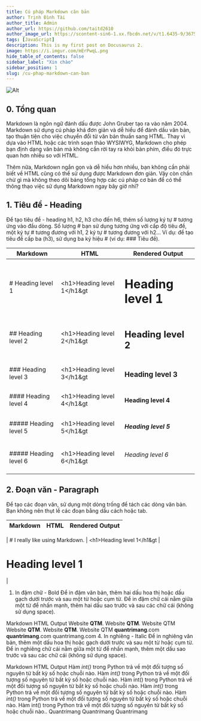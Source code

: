 ```yaml
---
title: Cú pháp Markdown căn bản
author: Trịnh Đình Tài
author_title: Admin
author_url: https://github.com/taitd2610
author_image_url: https://scontent-sin6-1.xx.fbcdn.net/v/t1.6435-9/36756866_226907771464364_2771393154585198592_n.jpg?_nc_cat=101&ccb=1-3&_nc_sid=09cbfe&_nc_ohc=MGgQs4UzM5EAX-5FQaR&_nc_ht=scontent-sin6-1.xx&oh=24342e3e97bc53311a628434d6667de7&oe=60DCA347
tags: [JavaScript]
description: This is my first post on Docusaurus 2.
image: https://i.imgur.com/mErPwqL.png
hide_table_of_contents: false
sidebar_label: "Xin chào"
sidebar_position: 1
slug: /cu-phap-markdown-can-ban
---
```


![Alt](https://hugoloveit.com/basic-markdown-syntax/featured-image.png)

## 0. Tổng quan

Markdown là ngôn ngữ đánh dấu được John Gruber tạo ra vào năm 2004. Markdown sử dụng cú pháp khá đơn giản và dễ hiểu để đánh dấu văn bản, tạo thuận tiện cho việc chuyển đổi từ văn bản thuần sang HTML. Thay vì dựa vào HTML hoặc các trình soạn thảo WYSIWYG, Markdown cho phép bạn định dạng văn bản mà không cần rời tay ra khỏi bàn phím, điều đó trực quan hơn nhiều so với HTML.

Thêm nữa, Markdown ngắn gọn và dễ hiểu hơn nhiều, bạn không cần phải biết về HTML cũng có thể sử dụng được Markdown đơn giản. Vậy còn chần chừ gì mà không theo dõi bảng tổng hợp các cú pháp cơ bản để có thể thông thạo việc sử dụng Markdown ngay bây giờ nhỉ?

## 1. Tiêu đề - Heading

Để tạo tiêu đề - heading h1, h2, h3 cho đến h6, thêm số lượng ký tự # tương ứng vào đầu dòng. Số lượng # bạn sử dụng tương ứng với cấp độ tiêu đề, một ký tự # tương đương với h1, 2 ký tự # tương đương với h2... Ví dụ: để tạo tiêu đề cấp ba (h3), sử dụng ba ký hiệu # (ví dụ: ### Tiêu đề).

| Markdown              | HTML                                | Rendered Output            |
| --------------------- | ----------------------------------- | -------------------------- |
| # Heading level 1     | &lt;h1&gt;Heading level 1&lt;/h1&gt | <h1> Heading level 1 </h1> |
| ## Heading level 2    | &lt;h1&gt;Heading level 2&lt;/h1&gt | <h2> Heading level 2 </h2> |
| ### Heading level 3   | &lt;h1&gt;Heading level 3&lt;/h1&gt | <h3> Heading level 3 </h3> |
| #### Heading level 4  | &lt;h1&gt;Heading level 4&lt;/h1&gt | <h4> Heading level 4 </h4> |
| ##### Heading level 5 | &lt;h1&gt;Heading level 5&lt;/h1&gt | <h5> Heading level 5 </h5> |
| ##### Heading level 6 | &lt;h1&gt;Heading level 6&lt;/h1&gt | <h6> Heading level 6 </h6> |

## 2. Đoạn văn - Paragraph

Để tạo các đoạn văn, sử dụng một dòng trống để tách các dòng văn bản. Bạn không nên thụt lề các đoạn bằng dấu cách hoặc tab.

| Markdown | HTML | Rendered Output |
| -------- | ---- | --------------- |

| # I really like using Markdown. | &lt;h1&gt;Heading level 1&lt;/h1&gt | <h1> Heading level 1 </h1> |

1. In đậm chữ - Bold
   Để in đậm văn bản, thêm hai dấu hoa thị hoặc dấu gạch dưới trước và sau một từ hoặc cụm từ. Để in đậm chữ cái nằm giữa một từ để nhấn mạnh, thêm hai dấu sao trước và sau các chữ cái (không sử dụng space).

Markdown HTML Output
Website **QTM**. Website <strong>QTM</strong>. Website QTM
Website **QTM**. Website <strong>QTM</strong>. Website QTM
**quantrimang**.com <strong>quantrimang</strong>.com quantrimang.com 4. In nghiêng - Italic
Để in nghiêng văn bản, thêm một dấu hoa thị hoặc gạch dưới trước và sau một từ hoặc cụm từ. Để in nghiêng chữ cái nằm giữa một từ để nhấn mạnh, thêm một dấu sao trước và sau các chữ cái (không sử dụng space).

Markdown HTML Output
Hàm _int()_ trong Python trả về một đối tượng số nguyên từ bất kỳ số hoặc chuỗi nào. Hàm <em>int()</em> trong Python trả về một đối tượng số nguyên từ bất kỳ số hoặc chuỗi nào. Hàm int() trong Python trả về một đối tượng số nguyên từ bất kỳ số hoặc chuỗi nào.
Hàm _int()_ trong Python trả về một đối tượng số nguyên từ bất kỳ số hoặc chuỗi nào. Hàm <em>int()</em> trong Python trả về một đối tượng số nguyên từ bất kỳ số hoặc chuỗi nào. Hàm int() trong Python trả về một đối tượng số nguyên từ bất kỳ số hoặc chuỗi nào..
Quan*tri*mang Quan<em>tri</em>mang Quantrimang
